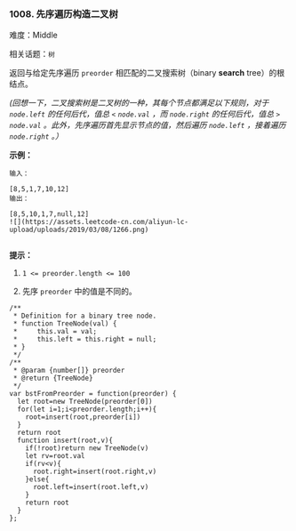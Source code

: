### 1008. 先序遍历构造二叉树

难度：Middle

相关话题：`树`

返回与给定先序遍历 `preorder`  相匹配的二叉搜索树（binary **search**  tree）的根结点。



*(回想一下，二叉搜索树是二叉树的一种，其每个节点都满足以下规则，对于 `node.left` 的任何后代，值总  `<`   `node.val` ，而  `node.right`  的任何后代，值总  `>`   `node.val` 。此外，先序遍历首先显示节点的值，然后遍历  `node.left` ，接着遍历  `node.right` 。）* 







**示例：** 





```
输入：

[8,5,1,7,10,12]
输出：

[8,5,10,1,7,null,12]
![](https://assets.leetcode-cn.com/aliyun-lc-upload/uploads/2019/03/08/1266.png)


```






**提示：** 




1.  `1 <= preorder.length <= 100` 

2. 先序 `preorder` 中的值是不同的。






```
/**
 * Definition for a binary tree node.
 * function TreeNode(val) {
 *     this.val = val;
 *     this.left = this.right = null;
 * }
 */
/**
 * @param {number[]} preorder
 * @return {TreeNode}
 */
var bstFromPreorder = function(preorder) {
  let root=new TreeNode(preorder[0])
  for(let i=1;i<preorder.length;i++){
    root=insert(root,preorder[i])
  }
  return root
  function insert(root,v){
    if(!root)return new TreeNode(v)
    let rv=root.val
    if(rv<v){
      root.right=insert(root.right,v)
    }else{
      root.left=insert(root.left,v)
    }
    return root
  }
};



```

